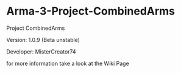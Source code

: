 # Arma-3-Project-CombinedArms
Project CombinedArms

Version: 1.0.9 (Beta unstable)

Developer: MisterCreator74

for more information take a look at the Wiki Page
